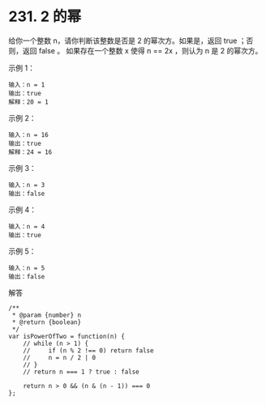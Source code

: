 ﻿# 231. 2 的幂
给你一个整数 n，请你判断该整数是否是 2 的幂次方。如果是，返回 true ；否则，返回 false 。
如果存在一个整数 x 使得 n == 2x ，则认为 n 是 2 的幂次方。

示例 1：

    输入：n = 1
    输出：true
    解释：20 = 1

示例 2：

    输入：n = 16
    输出：true
    解释：24 = 16

示例 3：

    输入：n = 3
    输出：false

示例 4：

    输入：n = 4
    输出：true

示例 5：

    输入：n = 5
    输出：false
    
解答

    /**
     * @param {number} n
     * @return {boolean}
     */
    var isPowerOfTwo = function(n) {
        // while (n > 1) {
        //     if (n % 2 !== 0) return false
        //     n = n / 2 | 0
        // }
        // return n === 1 ? true : false
    
        return n > 0 && (n & (n - 1)) === 0
    };